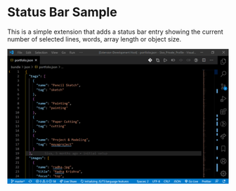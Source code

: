 # Status Bar Sample

This is a simple extension that adds a status bar entry showing the current number of selected lines, words, array length or object size.

![Show number of selected lines, words, array length, object size](./preview.gif)
